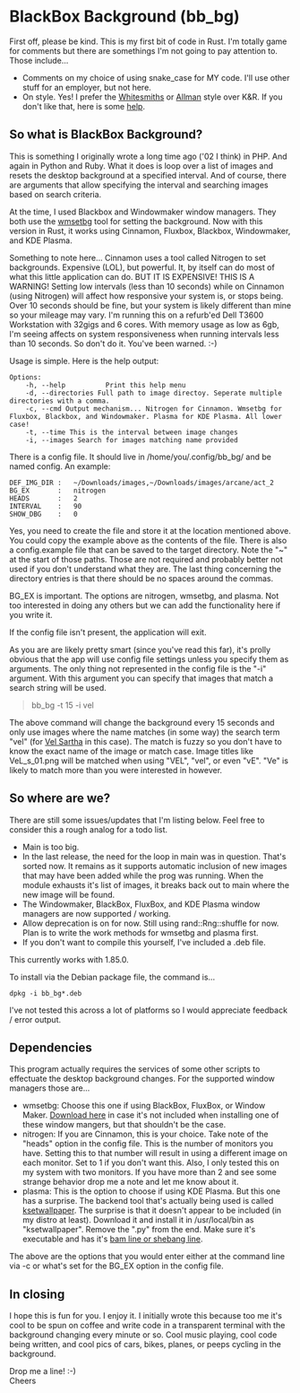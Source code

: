

# BlackBox Background (bb_bg)

First off, please be kind. This is my first bit of code in Rust. I'm totally game for comments but there are somethings I'm not going to pay attention to. Those include...

* Comments on my choice of using snake_case for MY code. I'll use other stuff for an employer, but not here. 
* On style. Yes! I prefer the [Whitesmiths](https://en.wikipedia.org/wiki/Indentation_style#Whitesmiths) or [Allman](https://en.wikipedia.org/wiki/Indentation_style#Whitesmiths) style over K&R. If you 
don't like that, here is some [help](https://www.therapyden.com/).


## So what is BlackBox Background? 

This is something I originally wrote a long time ago ('02 I think) in PHP. And again in Python and Ruby. What it does is loop over a list of images and resets the desktop background at a specified 
interval. And of course, there are arguments that allow specifying the interval and searching images based on search criteria. 

At the time, I used Blackbox and Windowmaker window managers. They both use the [wmsetbg](https://www.windowmaker.org/docs/manpages/wmsetbg.html) tool for setting the background. Now with this version in 
Rust, it works using Cinnamon, Fluxbox, Blackbox, Windowmaker, and KDE Plasma. 

Something to note here... Cinnamon uses a tool called Nitrogen to set backgrounds. Expensive (LOL), but powerful. It, by itself can do most of what this little application can do. BUT IT IS EXPENSIVE! 
THIS IS A WARNING! Setting low intervals (less than 10 seconds) while on Cinnamon (using Nitrogen) will affect how responsive your system is, or stops being. Over 10 seconds should be fine, but your 
system is likely different than mine so your mileage may vary. I'm running this on a refurb'ed Dell T3600 Workstation with 32gigs and 6 cores. With memory usage as low as 6gb, I'm seeing affects on 
system responsiveness when running intervals less than 10 seconds. So don't do it. You've been warned. :-)

Usage is simple. Here is the help output:

```
Options:
    -h, --help          Print this help menu
    -d, --directories Full path to image directoy. Seperate multiple directories with a comma.
    -c, --cmd Output mechanism... Nitrogen for Cinnamon. Wmsetbg for Fluxbox, Blackbox, and Windowmaker. Plasma for KDE Plasma. All lower case!
    -t, --time This is the interval between image changes
    -i, --images Search for images matching name provided
```

There is a config file. It should live in /home/you/.config/bb_bg/ and be named config. An example:

```
DEF_IMG_DIR :   ~/Downloads/images,~/Downloads/images/arcane/act_2
BG_EX       :   nitrogen
HEADS       :   2
INTERVAL    :   90
SHOW_DBG    :   0
```

Yes, you need to create the file and store it at the location mentioned above. You could copy the example above as the contents of the file. There is also a 
config.example file that can be saved to the target directory. Note the "~" at the start of those paths. Those are not required and probably better not used if you don't 
understand what they are. The last thing concerning the directory entries is that there should be no spaces around the commas. 

BG_EX is important. The options are nitrogen, wmsetbg, and plasma. Not too interested in doing any others but we can add the functionality here if you write it. 

If the config file isn't present, the application will exit. 

As you are are likely pretty smart (since you've read this far), it's prolly obvious that the app will use config file settings unless you specify them as arguments. The 
only thing not represented in the config file is the "-i" argument. With this argument you can specify that images that match a search string will be used. 

>bb_bg -t 15 -i vel

The above command will change the background every 15 seconds and only use images where the name matches (in some way) the search term "vel" (for [Vel Sartha](https://duckduckgo.com/?t=h_&q=vel+sartha&iax=images&ia=images) in this case). 
The match is fuzzy so you don't have to know the exact name of the image or match case. Image titles like VeL_s_01.png will be matched when using "VEL", "vel", or even "vE". "Ve" is likely to match more than 
you were interested in however. 


## So where are we?

There are still some issues/updates that I'm listing below. Feel free to consider this a rough analog for a todo list. 

* Main is too big. 
* In the last release, the need for the loop in main was in question. That's sorted now. It remains as it supports automatic inclusion of new images that may have been added while the prog was running. When the module exhausts it's list of images, it breaks back out to main where the new image will be found. 
* The Windowmaker, BlackBox, FluxBox, and KDE Plasma window managers are now supported / working. 
* Allow deprecation is on for now. Still using rand::Rng::shuffle for now. Plan is to write the work methods for wmsetbg and plasma first.
* If you don't want to compile this yourself, I've included a .deb file. 

This currently works with 1.85.0. 

To install via the Debian package file, the command is...

```dpkg -i bb_bg*.deb```

I've not tested this across a lot of platforms so I would appreciate feedback / error output. 


## Dependencies

This program actually requires the services of some other scripts to effectuate the desktop background changes. For the supported window managers those are...

* wmsetbg:		Choose this one if using BlackBox, FluxBox, or Window Maker. [Download here](https://www.windowmaker.org/docs/manpages/wmsetbg.html) in case it's not included when installing one of these window mangers, but that shouldn't be the case.
* nitrogen:		If you are Cinnamon, this is your choice. Take note of the "heads" option in the config file. This is the number of monitors you have. Setting this to that number will result in using a different image on each monitor. Set to 1 if you don't want this. Also, I only tested this on my system with two monitors. If you have more than 2 and see some strange behavior drop me a note and let me know about it. 
* plasma:		This is the option to choose if using KDE Plasma. But this one has a surprise. The backend tool that's actually being used is called [ksetwallpaper](https://github.com/pashazz/ksetwallpaper). The surprise is that it doesn't appear to be included (in my distro at least). Download it and install it in /usr/local/bin as "ksetwallpaper". Remove the ".py" from the end. Make sure it's executable and has it's [bam line or shebang line](https://en.wikipedia.org/wiki/Shebang_(Unix)). 

The above are the options that you would enter either at the command line via -c or what's set for the BG_EX option in the config file. 


## In closing

I hope this is fun for you. I enjoy it. I initially wrote this because too me it's cool to be spun on coffee and write code in a transparent terminal with the background changing every minute or so. 
Cool music playing, cool code being written, and cool pics of cars, bikes, planes, or peeps cycling in the background. 

Drop me a line! :-)\
Cheers

